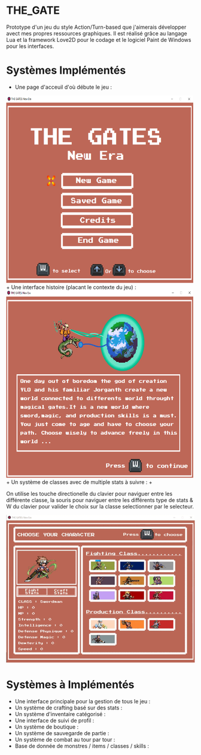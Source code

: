 # THE_GATE

 Prototype d'un jeu du style Action/Turn-based que j'aimerais développer avect mes propres ressources graphiques. Il est réalisé grâce au langage Lua et la framework Love2D pour le codage et le logiciel Paint de Windows pour les interfaces.
 
 # Systèmes Implémentés

 + Une page d'acceuil d'où débute le jeu :
 <img src="readme_assets/page_1.PNG"  width="500" height="500">
 + Une interface histoire (placant le contexte du jeu) :
 <img src="readme_assets/page_2.PNG"  width="500" height="500">
 + Un système de classes avec de multiple stats à suivre :
 + <p></p>
   <p>On utilise les touche directionelle du clavier pour naviguer entre les différente classe, la souris pour naviguer entre les différents type de stats & W du clavier  pour valider le choix sur la classe selectionner par le selecteur. </p>
 
 ![](https://github.com/Hounnankan7/THE-GATE/blob/main/readme_assets/page_3_gif.gif)
 
 # Systèmes à Implémentés
 
 + Une interface principale pour la gestion de tous le jeu :
 + Un système de crafting basé sur des stats :
 + Un système d'inventaire catégorisé :
 + Une interface de suivi de profil :
 + Un système de boutique :
 + Un système de sauvegarde de partie :
 + Un système de combat au tour par tour :
 + Base de donnée de monstres / items / classes / skills :
